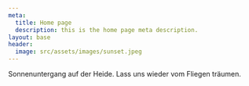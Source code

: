 ```yaml
---
meta:
  title: Home page
  description: this is the home page meta description.
layout: base
header:
  image: src/assets/images/sunset.jpeg
---
```


Sonnenuntergang auf der Heide. Lass uns wieder vom Fliegen träumen.
